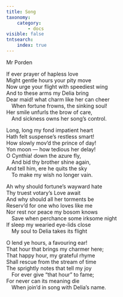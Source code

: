 ```yaml
---
title: Song
taxonomy:
    category:
        - docs
visible: false
tntsearch:
    index: true
---
```


<div class="author">Mr Porden</div>

If ever prayer of hapless love  
Might gentle hours your pity move  
Now urge your flight with speediest wing  
And to these arms my Delia bring  
Dear maid! what charm like her can cheer  
&emsp;When fortune frowns, the sinking soul!  
Her smile unfurls the brow of care,  
&emsp;And sickness owns her song’s control.  

Long, long my fond impatient heart  
Hath felt suspense’s restless smart!  
How slowly mov’d the prince of day!  
Yon moon — how tedious her delay!  
O Cynthia! down the azure fly,  
&emsp;And bid thy brother shine again,  
And tell him, ere he quits the sky  
&emsp;To make my wish no longer vain.    
  
Ah why should fortune’s wayward hate  
Thy truest votary’s Love await  
And why should all her torments be  
Reserv’d for one who loves like me  
Nor rest nor peace my bosom knows  
&emsp;Save when perchance some irksome night  
If sleep my wearied eye-lids close  
&emsp;My soul to Delia takes its flight  
  
O lend ye hours, a favouring ear!  
That hour that brings my charmer here;  
That happy hour, my grateful rhyme  
Shall rescue from the stream of time  
The sprightly notes that tell my joy  
&emsp;For ever give “that hour” to fame;  
For never can its meaning die  
&emsp;When join’d in song with Delia’s name.